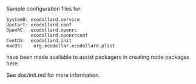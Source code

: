 Sample configuration files for:
```
SystemD: ecodollard.service
Upstart: ecodollard.conf
OpenRC:  ecodollard.openrc
         ecodollard.openrcconf
CentOS:  ecodollard.init
macOS:    org.ecodollar.ecodollard.plist
```
have been made available to assist packagers in creating node packages here.

See doc/init.md for more information.
